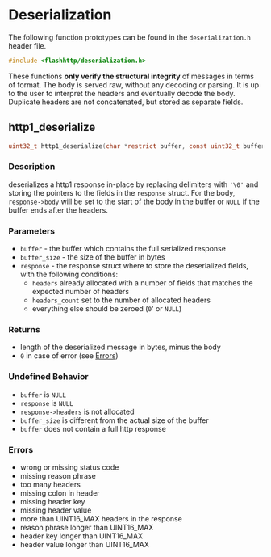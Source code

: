 # Deserialization

The following function prototypes can be found in the `deserialization.h` header file.

```c
#include <flashhttp/deserialization.h>
```

These functions **only verify the structural integrity** of messages in terms of format. The body is served raw, without any decoding or parsing. It is up to the user to interpret the headers and eventually decode the body. Duplicate headers are not concatenated, but stored as separate fields.

## http1_deserialize

```c
uint32_t http1_deserialize(char *restrict buffer, const uint32_t buffer_size, http_response_t *const restrict response);
```

### Description
deserializes a http1 response in-place by replacing delimiters with `'\0'` and storing the pointers to the fields in the `response` struct. For the body, `response->body` will be set to the start of the body in the buffer or `NULL` if the buffer ends after the headers.

### Parameters

- `buffer` - the buffer which contains the full serialized response
- `buffer_size` - the size of the buffer in bytes
- `response` - the response struct where to store the deserialized fields, with the following conditions:
  - `headers` already allocated with a number of fields that matches the expected number of headers
  - `headers_count` set to the number of allocated headers
  - everything else should be zeroed (`0`' or `NULL`)

### Returns

- length of the deserialized message in bytes, minus the body
- `0` in case of error (see [Errors](#errors))

### Undefined Behavior

- `buffer` is `NULL`
- `response` is `NULL`
- `response->headers` is not allocated
- `buffer_size` is different from the actual size of the buffer
- `buffer` does not contain a full http response

### Errors

- wrong or missing status code
- missing reason phrase
- too many headers
- missing colon in header
- missing header key
- missing header value
- more than UINT16_MAX headers in the response
- reason phrase longer than UINT16_MAX
- header key longer than UINT16_MAX
- header value longer than UINT16_MAX